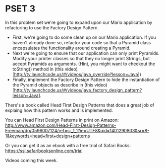 PSET 3
======

In this problem set we're going to expand upon our Mario application by refactoring to use the Factory Design Pattern.

* First, we're going to do some clean up on our Mario application.  If you haven't already done so, refactor your code so that a Pyramid class encapsulates the functionality around creating a Pyramid.
* Next we're going to ensure that our application can only  print Pyramids.  Modify your printer classes so that they no longer print Strings, but accept Pyramids as arguments. (Hint, you might want to checkout the toString() method in (this video)[http://tv.launchcode.us/#/videos/java_override?lesson=Java])
* Finally, implement the Factory Design Pattern to hide the instantiation of the Pyramid objects as describe in (this video)[http://tv.launchcode.us/#/videos/java_factory_design_pattern?lesson=Java].    

There's a book called Head First Design Patterns that does a great job of explaing how this pattern works and is implemented.

You can Head First Design Patterns in print on Amazon:
http://www.amazon.com/Head-First-Design-Patterns-Freeman/dp/0596007124/ref=sr_1_1?ie=UTF8&qid=1401290803&sr=8-1&keywords=head+first+design+patterns

Or you can get it as an ebook with a free trial of Safari Books:
https://ssl.safaribooksonline.com/trial

Videos coming this week.



